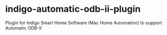 # indigo-automatic-odb-ii-plugin
Plugin for Indigo Smart Home Software (Mac Home Automation) to support Automatic ODB-II
